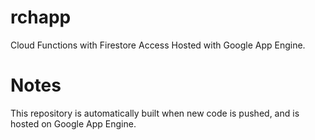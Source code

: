 # rchapp

Cloud Functions with Firestore Access Hosted with Google App Engine.

# Notes

This repository is automatically built when new code is pushed, and is hosted on Google App Engine.